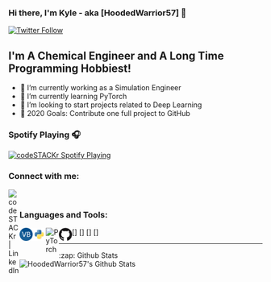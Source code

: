 ### Hi there, I'm Kyle - aka [HoodedWarrior57] 👋


[![Twitter Follow](https://img.shields.io/twitter/follow/codeSTACKr?color=1DA1F2&logo=twitter&style=for-the-badge)](https://twitter.com/intent/follow?original_referer=https%3A%2F%2Fgithub.com%2FcodeSTACKr&screen_name=codeSTACKr)

## I'm A Chemical Engineer and A Long Time Programming Hobbiest!

- 🔭 I’m currently working as a Simulation Engineer
- 🌱 I’m currently learning PyTorch
- 👯 I’m looking to start projects related to Deep Learning
- 🥅 2020 Goals: Contribute one full project to GitHub

### Spotify Playing 🎧
[<img src="https://now-playing-HoodedWarrior57.vercel.app/api/spotify-playing" alt="codeSTACKr Spotify Playing" width="350" />](https://open.spotify.com/user/swyqyimdc12jajde4vpwd2x1b)

### Connect with me:

[<img align="left" alt="codeSTACKr | LinkedIn" width="22px" src="https://cdn.jsdelivr.net/npm/simple-icons@v3/icons/linkedin.svg" />][linkedin]

<br />

### Languages and Tools:

[<img align="left" alt="Visual Basic" width="26px" src="https://raw.githubusercontent.com/github/explore/80688e429a7d4ef2fca1e82350fe8e3517d3494d/topics/visual-basic/visual-basic.png" />]
[<img align="left" alt="Python" width="26px" src="https://raw.githubusercontent.com/github/explore/80688e429a7d4ef2fca1e82350fe8e3517d3494d/topics/python/python.png" />]
[<img align="left" alt="PyTorch" width="26px" hex="EE4C2C" src="https://simpleicons.org/icons/pytorch.svg" />]
[<img align="left" alt="GitHub" width="26px" src="https://raw.githubusercontent.com/github/explore/78df643247d429f6cc873026c0622819ad797942/topics/github/github.png" />]
<br />

---


  <summary>:zap: Github Stats</summary>

  <img align="left" alt="HoodedWarrior57's Github Stats" src="https://github-readme-stats.HoodedWarrior57.vercel.app/api?username=HoodedWarrior57&show_icons=true&hide_border=true" />


[linkedin]: https://www.linkedin.com/in/kylezamora/